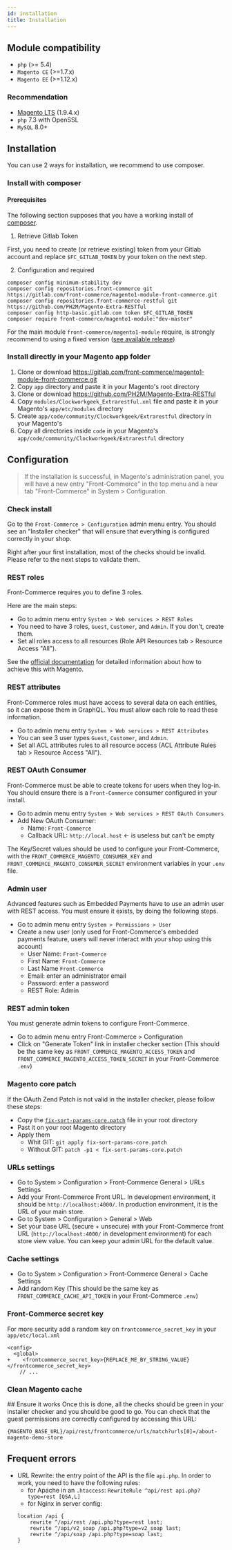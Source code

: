 ```yaml
---
id: installation
title: Installation
---
```


## Module compatibility

- `php` (>= 5.4)
- `Magento CE` (>=1.7.x)
- `Magento EE` (>=1.12.x)

### Recommendation

- [Magento LTS](https://github.com/OpenMage/magento-lts) (1.9.4.x)
- `php` 7.3 with OpenSSL
- `MySQL` 8.0+

## Installation

You can use 2 ways for installation, we recommend to use composer.
### Install with composer

#### Prerequisites

The following section supposes that you have a working install of [composer](https://getcomposer.org/download/).

1. Retrieve Gitlab Token

First, you need to create (or retrieve existing) token from your Gitlab account and replace `$FC_GITLAB_TOKEN` by your token on the next step.

2. Configuration and required

```
composer config minimum-stability dev
composer config repositories.front-commerce git https://gitlab.com/front-commerce/magento1-module-front-commerce.git
composer config repositories.front-commerce-restful git https://github.com/PH2M/Magento-Extra-RESTful
composer config http-basic.gitlab.com token $FC_GITLAB_TOKEN
composer require front-commerce/magento1-module:"dev-master"
```

For the main module `front-commerce/magento1-module` require, is strongly recommend to using a fixed version ([see available release](https://gitlab.com/front-commerce/magento1-module-front-commerce/-/releases))

### Install directly in your Magento app folder

1. Clone or download https://gitlab.com/front-commerce/magento1-module-front-commerce.git
2. Copy `app` directory and paste it in your Magento's root directory
3. Clone or download https://github.com/PH2M/Magento-Extra-RESTful
4. Copy `modules/Clockworkgeek_Extrarestful.xml` file and paste it in your Magento's `app/etc/modules` directory
5. Create `app/code/community/Clockworkgeek/Extrarestful` directory in your Magento's
6. Copy all directories inside `code` in your Magento's `app/code/community/Clockworkgeek/Extrarestful` directory

## Configuration
<blockquote class="note">
If the installation is successful, in Magento's administration panel, you will have a new entry "Front-Commerce" in the top menu and a new tab "Front-Commerce" in System > Configuration.
</blockquote>

### **Check install**

Go to the `Front-Commerce > Configuration` admin menu entry. You should see an "Installer checker" that will ensure that everything is configured correctly in your shop.

Right after your first installation, most of the checks should be invalid. Please refer to the next steps to validate them.

### **REST roles**

Front-Commerce requires you to define 3 roles.

Here are the main steps:

  - Go to admin menu entry `System > Web services > REST Roles`
  - You need to have 3 roles, `Guest`, `Customer`, and `Admin`. If you don't, create them.
  - Set all roles access to all resources (Role API Resources tab > Resource Access "All").

See the [official documentation](https://docs.magento.com/m1/ce/user_guide/system-operations/web-services-activate.html) for detailed information about how to achieve this with Magento.

### **REST attributes**

Front-Commerce roles must have access to several data on each entities, so it can expose them in GraphQL. You must allow each role to read these information.

  - Go to admin menu entry `System > Web services > REST Attributes`
  - You can see 3 user types `Guest`, `Customer`, and `Admin`.
  - Set all ACL attributes rules to all resource access (ACL Attribute Rules tab > Resource Access "All").

### **REST OAuth Consumer**

Front-Commerce must be able to create tokens for users when they log-in. You should ensure there is a `Front-Commerce` consumer configured in your install.

  - Go to admin menu entry `System > Web services > REST OAuth Consumers`
  - Add New OAuth Consumer:
    - Name: `Front-Commerce`
    - Callback URL: `http://local.host` <- is useless but can't be empty

The Key/Secret values should be used to configure your Front-Commerce, with the `FRONT_COMMERCE_MAGENTO_CONSUMER_KEY` and `FRONT_COMMERCE_MAGENTO_CONSUMER_SECRET` environment variables in your `.env` file.

### **Admin user**

Advanced features such as Embedded Payments have to use an admin user with REST access. You must ensure it exists, by doing the following steps.

  - Go to admin menu entry `System > Permissions > User`
  - Create a new user (only used for Front-Commerce's embedded payments feature, users will never interact with your shop using this account)
    - User Name: `Front-Commerce`
    - First Name: `Front-Commerce`
    - Last Name `Front-Commerce`
    - Email: enter an administrator email
    - Password: enter a password
    - REST Role: Admin

### **REST admin token**

You must generate admin tokens to configure Front-Commerce.

  - Go to admin menu entry Front-Commerce > Configuration
  - Click on "Generate Token" link in installer checker section (This should be the same key as `FRONT_COMMERCE_MAGENTO_ACCESS_TOKEN` and `FRONT_COMMERCE_MAGENTO_ACCESS_TOKEN_SECRET` in your Front-Commerce `.env`)

### **Magento core patch**

  If the OAuth Zend Patch is not valid in the installer checker, please follow these steps:
  - Copy the [`fix-sort-params-core.patch`](https://gitlab.com/front-commerce/magento1-module-front-commerce/blob/master/fix-sort-params-core.patch) file in your root directory
  - Past it on your root Magento directory
  - Apply them
    - Whit GIT: `git apply fix-sort-params-core.patch`
    - Without GIT: `patch -p1 < fix-sort-params-core.patch`
  
### **URLs settings**

  - Go to System > Configuration > Front-Commerce General > URLs Settings
  - Add your Front-Commerce Front URL. In development environment, it should be `http://localhost:4000/`. In production environment, it is the URL of your main store.
  - Go to System > Configuration > General > Web
  - Set your base URL (secure + unsecure) with your Front-Commerce front URL (`http://localhost:4000/` in development environment) for each store view value. You can keep your admin URL for the default value.

### **Cache settings**

  - Go to System > Configuration > Front-Commerce General > Cache Settings
  - Add random Key (This should be the same key as `FRONT_COMMERCE_CACHE_API_TOKEN` in your Front-Commerce `.env`)

### **Front-Commerce secret key**

  For more security add a random key on `frontcommerce_secret_key` in your `app/etc/local.xml`

  ```
  <config>
    <global>
  +    <frontcommerce_secret_key>{REPLACE_ME_BY_STRING_VALUE}</frontcommerce_secret_key>
      // ...
  ```
### **Clean Magento cache**

## Ensure it works
Once this is done, all the checks should be green in your installer checker and you should be good to go. You can check that the guest permissions are correctly configured by accessing this URL:

`{MAGENTO_BASE_URL}/api/rest/frontcommerce/urls/match?urls[0]=/about-magento-demo-store`

## Frequent errors
- URL Rewrite: the entry point of the API is the file `api.php`. In order to work, you need to have the following rules:
    - for Apache in an `.htaccess`: `RewriteRule ^api/rest api.php?type=rest [QSA,L]`
    - for Nginx in server config:
    ```
    location /api {
        rewrite ^/api/rest /api.php?type=rest last;
        rewrite ^/api/v2_soap /api.php?type=v2_soap last;
        rewrite ^/api/soap /api.php?type=soap last;
    }
    ```